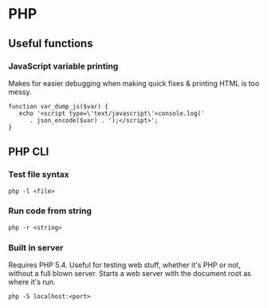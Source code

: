 # PHP

## Useful functions

### JavaScript variable printing

Makes for easier debugging when making quick fixes & printing HTML is too messy.

    function var_dump_js($var) {
       echo '<script type=\'text/javascript\'>console.log(' 
          . json_encode($var) . ');</script>';
    }
    
## PHP CLI

### Test file syntax

    php -l <file>

### Run code from string

    php -r <string>

### Built in server

Requires PHP 5.4. Useful for testing web stuff, whether it's PHP or not, without a full blown server. Starts a web server with the document root as where it's run.

    php -S localhost:<port>
